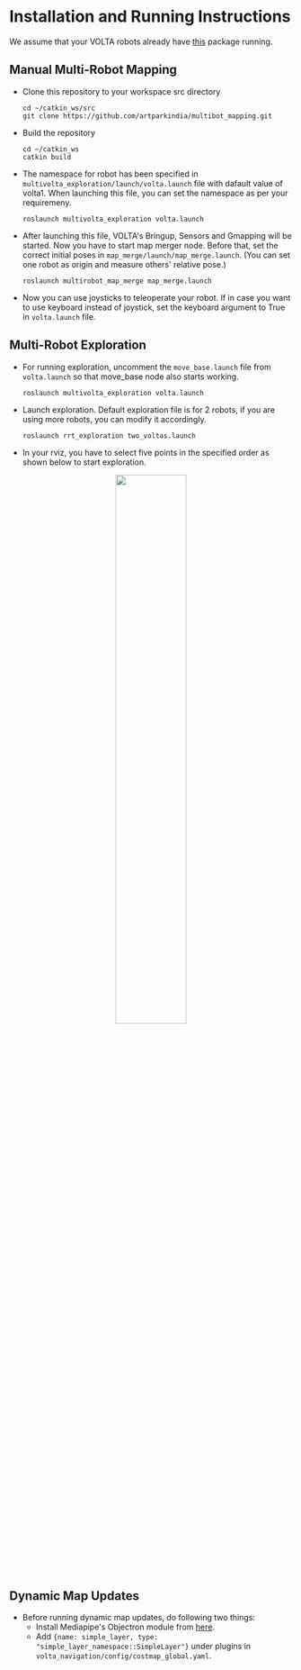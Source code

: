 # Installation and Running Instructions

We assume that your VOLTA robots already have [this](https://github.com/botsync/volta) package running.

## Manual Multi-Robot Mapping

- Clone this repository to your workspace src directory
  ```
  cd ~/catkin_ws/src
  git clone https://github.com/artparkindia/multibot_mapping.git
  ```
- Build the repository
  ```
  cd ~/catkin_ws
  catkin build
  ```
- The namespace for robot has been specified in `multivolta_exploration/launch/volta.launch` file with dafault value of volta1. When launching this file, you can set the namespace as per your requiremeny.
  ```
  roslaunch multivolta_exploration volta.launch
  ```
- After launching this file, VOLTA's Bringup, Sensors and Gmapping will be started. Now you have to start map merger node. Before that, set the correct initial poses in `map_merge/launch/map_merge.launch`. (You can set one robot as origin and measure others' relative pose.)
  ```
  roslaunch multirobot_map_merge map_merge.launch
  ```
- Now you can use joysticks to teleoperate your robot. If in case you want to use keyboard instead of joystick, set the keyboard argument to True in `volta.launch` file.


## Multi-Robot Exploration

- For running exploration, uncomment the `move_base.launch` file from `volta.launch` so that move_base node also starts working.
  ```
  roslaunch multivolta_exploration volta.launch
  ```
- Launch exploration. Default exploration file is for 2 robots, if you are using more robots, you can modify it accordingly.
  ```
  roslaunch rrt_exploration two_voltas.launch
  ```
- In your rviz, you have to select five points in the specified order as shown below to start exploration.

<p align="center" width="100%">
    <img width="50%" src="https://user-images.githubusercontent.com/76533398/177487250-f9ff0f30-343c-4875-8f4a-549e7f5f1ea0.png">
</p>


## Dynamic Map Updates

- Before running dynamic map updates, do following two things:
  - Install Mediapipe's Objectron module from [here](https://google.github.io/mediapipe/getting_started/python.html).
  - Add `{name: simple_layer, type: "simple_layer_namespace::SimpleLayer"}` under plugins in `volta_navigation/config/costmap_global.yaml`.
